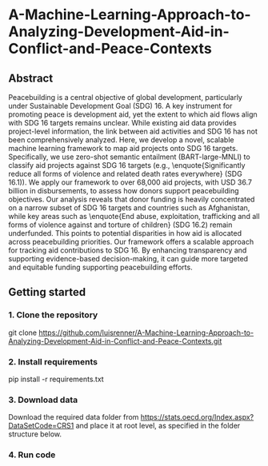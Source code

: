 # A-Machine-Learning-Approach-to-Analyzing-Development-Aid-in-Conflict-and-Peace-Contexts

## Abstract

Peacebuilding is a central objective of global development, particularly under Sustainable Development Goal (SDG) 16. A key instrument for promoting peace is development aid, yet the extent to which aid flows align with SDG 16 targets remains unclear. While existing aid data provides project-level information, the link between aid activities and SDG 16 has not been comprehensively analyzed. Here, we develop a novel, scalable machine learning framework to map aid projects onto SDG 16 targets. Specifically, we use zero-shot semantic entailment (BART-large-MNLI) to classify aid projects against SDG 16 targets (e.g., \enquote{Significantly reduce all forms of violence and related death rates everywhere} (SDG 16.1)). We apply our framework to over 68,000 aid projects, with USD 36.7 billion in disbursements, to assess how donors support peacebuilding objectives. Our analysis reveals that donor funding is heavily concentrated on a narrow subset of SDG 16 targets and countries such as Afghanistan, while key areas such as \enquote{End abuse, exploitation, trafficking and all forms of violence against and torture of children} (SDG 16.2) remain underfunded. This points to potential disparities in how aid is allocated across peacebuilding priorities. Our framework offers a scalable approach for tracking aid contributions to SDG 16. By enhancing transparency and supporting evidence-based decision-making, it can guide more targeted and equitable funding supporting peacebuilding efforts.

## Getting started

### 1. Clone the repository

git clone https://github.com/luisrenner/A-Machine-Learning-Approach-to-Analyzing-Development-Aid-in-Conflict-and-Peace-Contexts.git

### 2. Install requirements

pip install -r requirements.txt

### 3. Download data

Download the required data folder from https://stats.oecd.org/Index.aspx?DataSetCode=CRS1 and place it at root level, as specified in the folder structure below.

### 4. Run code

